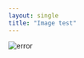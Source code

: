```yaml
---
layout: single
title: "Image test"
---
```


![error](https://user-images.githubusercontent.com/76723987/135965424-df08eddb-3189-4d83-9edb-d57ccb9ec4fa.png)
